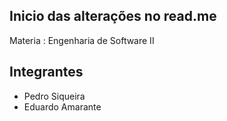 ## Inicio das alterações no read.me

Materia : Engenharia de Software II </br>

## Integrantes
- Pedro Siqueira
- Eduardo Amarante